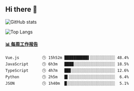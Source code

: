 ## Hi there 👋

![GitHub stats](https://github-readme-stats.orilight.top/api?username=orilights)

![Top Langs](https://github-readme-stats.orilight.top/api/top-langs/?username=orilights&layout=compact)

<!-- waka-box start -->
#### <a href="https://gist.github.com/92c8d5b388768c10efcba86e82b7c4fb" target="_blank">📊 每周工作报告</a>
```text
Vue.js          🕓 15h52m ██████████▋░░░░░░░░░░░ 48.4%
JavaScript      🕓 6h3m   ████░░░░░░░░░░░░░░░░░░ 18.5%
TypeScript      🕓 4h7m   ██▊░░░░░░░░░░░░░░░░░░░ 12.6%
Python          🕓 2h5m   █▍░░░░░░░░░░░░░░░░░░░░  6.4%
JSON            🕓 1h40m  █░░░░░░░░░░░░░░░░░░░░░  5.1%
```
<!-- Powered by https://github.com/journey-ad/waka-box-go . -->
<!-- waka-box end -->
